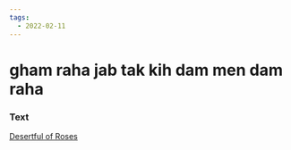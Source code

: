 ```yaml
---
tags:
  - 2022-02-11
---
```

# gham raha jab tak kih dam men dam raha

### Text
[Desertful of Roses](http://www.columbia.edu/itc/mealac/pritchett/00garden/01c/0102/index_0102.html)

